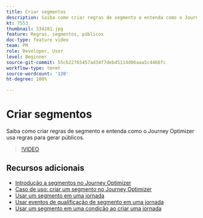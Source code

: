 ```yaml
---
title: Criar segmentos
description: Saiba como criar regras de segmento e entenda como o Journey Optimizer usa regras para gerar públicos.
kt: 7553
thumbnail: 334281.jpg
feature: Regras, segmentos, públicos
doc-type: feature video
team: PM
role: Developer, User
level: Beginner
source-git-commit: 55cb22765457ad34f7deb45114d06aaa5c4466fc
workflow-type: tm+mt
source-wordcount: '120'
ht-degree: 100%

---
```



# Criar segmentos

Saiba como criar regras de segmento e entenda como o Journey Optimizer usa regras para gerar públicos.

>[!VIDEO](https://video.tv.adobe.com/v/334281?quality=12)

## Recursos adicionais

* [Introdução a segmentos no Journey Optimizer](https://experienceleague.adobe.com/docs/journey-optimizer/using/segment/about-segments.html?lang=pt-BR)
* [Caso de uso: criar um segmento no Journey Optimizer](https://experienceleague.adobe.com/docs/journey-optimizer/using/segment/creating-a-segment.html?lang=pt-BR)
* [Usar um segmento em uma jornada](https://experienceleague.adobe.com/docs/journey-optimizer/using/orchestrate-journeys/about-journey-building/read-segment.html?lang=pt-BR)
* [Usar eventos de qualificação de segmento em uma jornada](https://experienceleague.adobe.com/docs/journey-optimizer/using/orchestrate-journeys/about-journey-building/segment-qualification-events.html?lang=pt-BR)
* [Usar um segmento em uma condição ao criar uma jornada](https://experienceleague.adobe.com/docs/journey-optimizer/using/orchestrate-journeys/about-journey-building/condition-activity.html?lang=br#using-a-segment)

